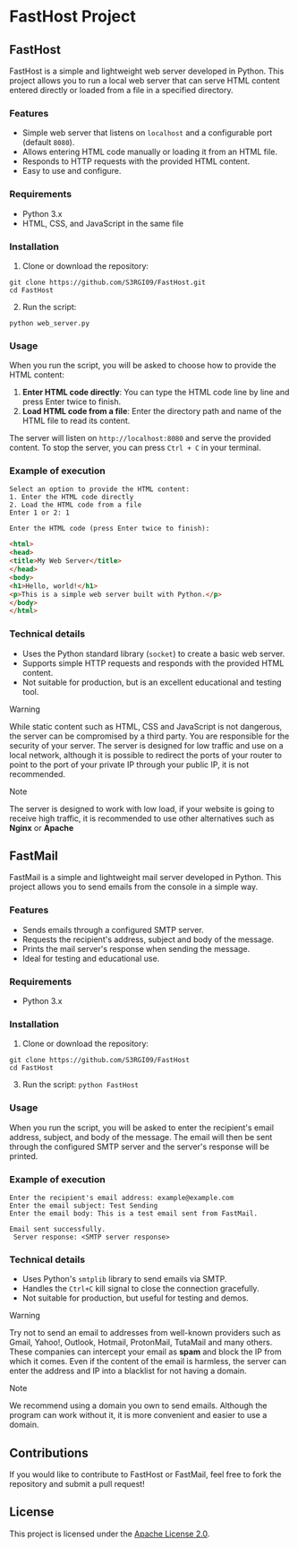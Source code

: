 # FastHost Project
## FastHost
FastHost is a simple and lightweight web server developed in Python. This project allows you to run a local web server that can serve HTML content entered directly or loaded from a file in a specified directory.

### Features

- Simple web server that listens on `localhost` and a configurable port (default `8080`).
- Allows entering HTML code manually or loading it from an HTML file.
- Responds to HTTP requests with the provided HTML content.
- Easy to use and configure.

 ### Requirements

- Python 3.x
- HTML, CSS, and JavaScript in the same file

### Installation

1. Clone or download the repository:
```
git clone https://github.com/S3RGI09/FastHost.git
cd FastHost
```
2. Run the script:
```
python web_server.py
```
### Usage

When you run the script, you will be asked to choose how to provide the HTML content:

1. **Enter HTML code directly**: You can type the HTML code line by line and press Enter twice to finish.
2. **Load HTML code from a file**: Enter the directory path and name of the HTML file to read its content.

The server will listen on `http://localhost:8080` and serve the provided content. To stop the server, you can press `Ctrl + C` in your terminal.

 ### Example of execution
```
Select an option to provide the HTML content:
1. Enter the HTML code directly
2. Load the HTML code from a file
Enter 1 or 2: 1
```
```
Enter the HTML code (press Enter twice to finish):
```
```html
<html>
<head>
<title>My Web Server</title>
</head>
<body>
<h1>Hello, world!</h1>
<p>This is a simple web server built with Python.</p>
</body>
</html>
```
### Technical details

- Uses the Python standard library (`socket`) to create a basic web server.
- Supports simple HTTP requests and responds with the provided HTML content.
- Not suitable for production, but is an excellent educational and testing tool.

 >[!warning]
>While static content such as HTML, CSS and JavaScript is not dangerous, the server can be compromised by a third party. You are responsible for the security of your server.
>The server is designed for low traffic and use on a local network, although it is possible to redirect the ports of your router to point to the port of your private IP through your public IP, it is not recommended.

>[!note]
>The server is designed to work with low load, if your website is going to receive high traffic, it is recommended to use other alternatives such as **Nginx** or **Apache**

## FastMail
FastMail is a simple and lightweight mail server developed in Python. This project allows you to send emails from the console in a simple way.

### Features

- Sends emails through a configured SMTP server.
- Requests the recipient's address, subject and body of the message.
- Prints the mail server's response when sending the message.
- Ideal for testing and educational use.

 ### Requirements

- Python 3.x

### Installation

1. Clone or download the repository:
```
git clone https://github.com/S3RGI09/FastHost
cd FastHost
```

3. Run the script:
`python FastHost`

### Usage

When you run the script, you will be asked to enter the recipient's email address, subject, and body of the message. The email will then be sent through the configured SMTP server and the server's response will be printed.

### Example of execution
```
Enter the recipient's email address: example@example.com
Enter the email subject: Test Sending
Enter the email body: This is a test email sent from FastMail.

Email sent successfully.
 Server response: <SMTP server response>
```
### Technical details

- Uses Python's `smtplib` library to send emails via SMTP.
- Handles the `Ctrl+C` kill signal to close the connection gracefully.
- Not suitable for production, but useful for testing and demos.

>[!warning]
>Try not to send an email to addresses from well-known providers such as Gmail, Yahoo!, Outlook, Hotmail, ProtonMail, TutaMail and many others. These companies can intercept your email as **spam** and block the IP from which it comes. Even if the content of the email is harmless, the server can enter the address and IP into a blacklist for not having a domain.

>[!note]
>We recommend using a domain you own to send emails. Although the program can work without it, it is more convenient and easier to use a domain.

 ## Contributions

If you would like to contribute to FastHost or FastMail, feel free to fork the repository and submit a pull request!

## License

This project is licensed under the [Apache License 2.0](LICENSE).
